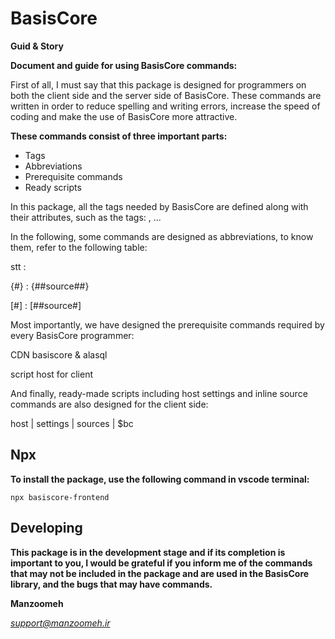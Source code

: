 # BasisCore

**Guid & Story**

**Document and guide for using BasisCore commands:**

First of all, I must say that this package is designed for programmers on both the client side and the server side of BasisCore.
These commands are written in order to reduce spelling and writing errors, increase the speed of coding and make the use of BasisCore more attractive.

**These commands consist of three important parts:**

- Tags
- Abbreviations
- Prerequisite commands
- Ready scripts

In this package, all the tags needed by BasisCore are defined along with their attributes, such as the tags: <basis> , <member> ...

In the following, some commands are designed as abbreviations, to know them, refer to the following table:

stt : <script type="text/template"></script>

{#} : {##source##}

[#] : [##source#]


Most importantly, we have designed the prerequisite commands required by every BasisCore programmer:

CDN basiscore & alasql

script host for client

And finally, ready-made scripts including host settings and inline source commands are also designed for the client side:

host | settings | sources | $bc

## Npx
**To install the package, use the following command in vscode terminal:**
```npx
npx basiscore-frontend
```

## Developing

**This package is in the development stage and if its completion is important to you, I would be grateful if you inform me of the commands that may not be included in the package and are used in the BasisCore library, and the bugs that may have commands.**

**Manzoomeh**

*support@manzoomeh.ir*
